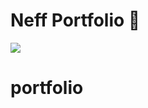 # Neff Portfolio :purple_heart:

![](https://img.shields.io/github/followers/neff1337?style=social)
# portfolio
